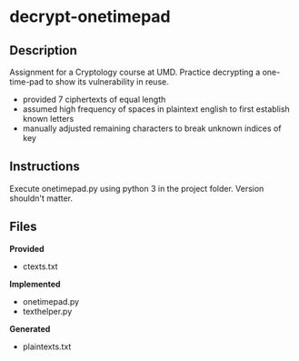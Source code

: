 # decrypt-onetimepad
## Description
Assignment for a Cryptology course at UMD.
Practice decrypting a one-time-pad to show its vulnerability in reuse.

- provided 7 ciphertexts of equal length
- assumed high frequency of spaces in plaintext english to first establish known letters
- manually adjusted remaining characters to break unknown indices of key


## Instructions
Execute onetimepad.py using python 3 in the project folder. Version shouldn't matter.


## Files
**Provided**
- ctexts.txt<br>

**Implemented**
- onetimepad.py
- texthelper.py

**Generated**
- plaintexts.txt
